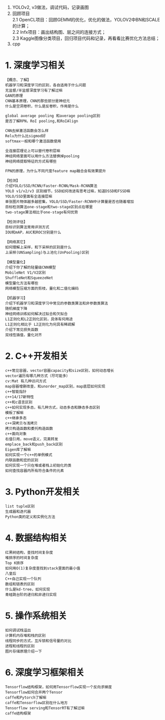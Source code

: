 

1. YOLOv2, v3做法，调试代码，记录画图  
2. 回顾项目  
  2.1 OpenCL项目：回顾GEMM的优化，优化的做法，YOLOV2中BN和SCALE的计算；  
  2.2 Infx项目：画出结构图、层之间的连接方式；  
  2.3 Kaggle图像分类项目，回归项目代码和记录，再看看比赛优化方法总结；  
3. cpp  

# 1. 深度学习相关

    【概念、了解】  
    机器学习和深度学习的区别，各自适用于什么问题  
    无监督/半监督深度学习有了解过嘛  
    GAN的原理  
    CNN基本原理，CNN的那些部分是神经元  
    什么是空洞卷积，什么是反卷积，作用是什么  
    
    global average pooling 和average pooling区别  
    是否了解RPN，RoI pooling,和RoIAlign  
      
    CNN去掉激活函数会怎么样  
    Relu为什么比sigmod好  
    softmax一般和哪个激活函数使用  
    
    全连接层理论上可以替代卷积层嘛  
    神经网络里面可以用什么方法替换掉pooling  
    神经网络提取特征的方式有哪些  
    
    FPN的原理，为什么不同尺度feature map融合会有效果提升  
    
    【检测】  
    介绍YOLO/SSD/RCNN/Faster-RCNN/Mask-RCNN算法  
    YOLO v1/v2/v3 区别细节，SSD如何改进有思考过嘛，知道DSSD和FSSD嘛  
    YOLO/SSD里面有全连接层嘛  
    单张图片物体越多越密集，YOLO/SSD/Faster-RCNN中计算量是否也随着增加  
    目标检测算法one-stage和two-stage区别点在哪里  
    two-stage算法相比于one-stage有何优势  
    
    【检测评估】  
    目标识别算法常用评测方式  
    IOU和mAP，AUC和ROC分别是什么  
    
    【网络其它】  
    如何理解上采样，和下采样的区别是什么   
    上采样(UNSampling)与上池化(UnPooling)区别  
     
    【模型量化】  
    介绍下你了解的轻量级CNN模型  
    MobileNet V1/V2区别  
    ShuffleNet和SqueezeNet  
    模型量化方法有哪些  
    网络模型压缩方面的剪枝，量化和二值化编码  
 
    【机器学习】  
    介绍下机器学习和深度学习中常见的参数类算法和非参数类算法  
    随机梯度下降  
    神经网络训练如何解决过拟合和欠拟合    
    L1正则化和L2正则化区别，具体有何用途  
    L1正则化相比于 L2正则化为何具有稀疏解  
    介绍下常见损失函数  
    双线性插值，量化对齐  
      
# 2. C++开发相关

    c++常见容器，vector容器capacity和size区别，如何动态增长  
    vector遍历有哪几种方式（尽可能多）   
    cv:Mat 有几种访问方式   
    map容器增删改查，和unorder_map区别，map底层如何实现  
    c++智能指针   
    c++14/17新特性  
    c++和c语言区别  
    c++如何实现多态，有几种方式，动态多态和静态多态区别   
    模板了解嘛  
    c++继承多态   
    c++深拷贝与浅拷贝    
    拷贝构造函数和委托构造函数  
    c++面向对象   
    右值引用，move语义，完美转发  
    emplace_back和push_back区别    
    Eigen库了解嘛  
    如何实现一个c++的单例模式  
    内联函数和宏的区别   
    如何实现一个只在堆或者栈上初始化的类  
    如何查找容器内所有符合条件的元素  
    
# 3. Python开发相关  
    list tuple区别  
    生成器和迭代器   
    Python类的定义和实例化方法  
    
# 4. 数据结构相关   
    红黑树结构，查找时间复杂度    
    堆排序的时间复杂度   
    Top K排序   
    如何用O(1)复杂度查找到stack里面的最小值   
    八皇后   
    C++自己实现一个队列   
    数组和链表的区别   
    什么是kd-tree，如何实现   
    青蛙跳台阶的递归和非递归实现  
    
# 5. 操作系统相关    
    如何调试栈溢出   
    计算机内存堆和栈的区别   
    线程同步的方式，互斥锁和信号量的对比   
    进程和线程的区别   
    图片存储原理介绍一下   
    
# 6. 深度学习框架相关   
    Tensorflow结构框架，如何用Tensorflow实现一个反向求梯度   
    Tensorflow如何合并两个Tensor   
    caffe和Pytorch了解嘛   
    caffe和Tensorflow区别在什么地方  
    Tensorflow serving和TensorRT有了解过嘛      
    caffe结构框架    

